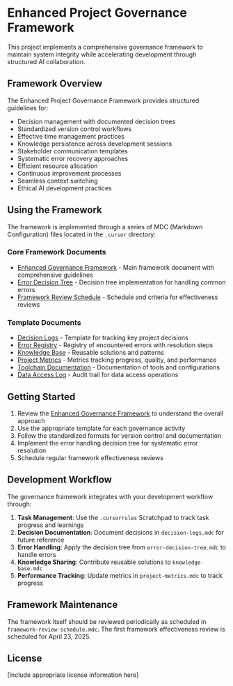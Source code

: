 # Enhanced Project Governance Framework

This project implements a comprehensive governance framework to maintain system integrity while accelerating development through structured AI collaboration.

## Framework Overview

The Enhanced Project Governance Framework provides structured guidelines for:

- Decision management with documented decision trees
- Standardized version control workflows
- Effective time management practices
- Knowledge persistence across development sessions
- Stakeholder communication templates
- Systematic error recovery approaches
- Efficient resource allocation
- Continuous improvement processes
- Seamless context switching
- Ethical AI development practices

## Using the Framework

The framework is implemented through a series of MDC (Markdown Configuration) files located in the `.cursor` directory:

### Core Framework Documents

- [Enhanced Governance Framework](.cursor/enhanced-governance-framework.mdc) - Main framework document with comprehensive guidelines
- [Error Decision Tree](.cursor/error-decision-tree.mdc) - Decision tree implementation for handling common errors
- [Framework Review Schedule](.cursor/framework-review-schedule.mdc) - Schedule and criteria for effectiveness reviews

### Template Documents

- [Decision Logs](.cursor/decision-logs.mdc) - Template for tracking key project decisions
- [Error Registry](.cursor/error-registry.mdc) - Registry of encountered errors with resolution steps
- [Knowledge Base](.cursor/knowledge-base.mdc) - Reusable solutions and patterns
- [Project Metrics](.cursor/project-metrics.mdc) - Metrics tracking progress, quality, and performance
- [Toolchain Documentation](.cursor/toolchain.mdc) - Documentation of tools and configurations
- [Data Access Log](.cursor/data-access-log.mdc) - Audit trail for data access operations

## Getting Started

1. Review the [Enhanced Governance Framework](.cursor/enhanced-governance-framework.mdc) to understand the overall approach
2. Use the appropriate template for each governance activity
3. Follow the standardized formats for version control and documentation
4. Implement the error handling decision tree for systematic error resolution
5. Schedule regular framework effectiveness reviews

## Development Workflow

The governance framework integrates with your development workflow through:

1. **Task Management**: Use the `.cursorrules` Scratchpad to track task progress and learnings
2. **Decision Documentation**: Document decisions in `decision-logs.mdc` for future reference
3. **Error Handling**: Apply the decision tree from `error-decision-tree.mdc` to handle errors
4. **Knowledge Sharing**: Contribute reusable solutions to `knowledge-base.mdc`
5. **Performance Tracking**: Update metrics in `project-metrics.mdc` to track progress

## Framework Maintenance

The framework itself should be reviewed periodically as scheduled in `framework-review-schedule.mdc`. The first framework effectiveness review is scheduled for April 23, 2025.

## License

[Include appropriate license information here]

